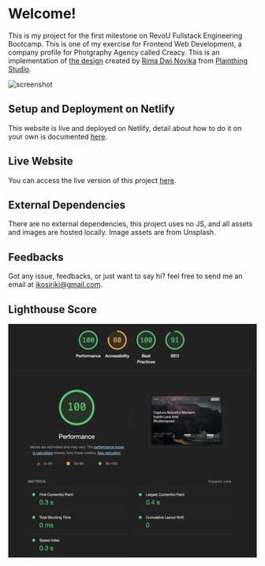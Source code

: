 # Welcome!
This is my project for the first milestone on RevoU Fullstack Engineering Bootcamp. This is one of my exercise for Frontend Web Development, a company profile for Photgraphy Agency called Creacy. This is an implementation of [the design](https://dribbble.com/shots/23291447-Creacy-Photography-Agency-Landing-Page) created by 
[Rima Dwi Novika](https://dribbble.com/rimadwin_) from [Plainthing Studio](https://dribbble.com/plainthingstudio).

![screenshot](docs/images/screenshot.png)

## Setup and Deployment on Netlify
This website is live and deployed on Netlify, detail about how to do it on your own is documented [here](docs/deploy-netlify.md).

## Live Website
You can access the live version of this project [here](https://rkspx.blog).

## External Dependencies
There are no external dependencies, this project uses no JS, and all assets and images are hosted locally. Image assets are from Unsplash.

## Feedbacks
Got any issue, feedbacks, or just want to say hi? feel free to send me an email at ikosiriki@gmail.com.

## Lighthouse Score
![Lighthouse Score Screenshot](docs/images/lighthouse.png)